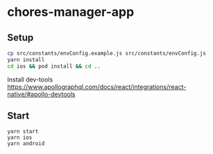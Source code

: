 # chores-manager-app

## Setup

```bash
cp src/constants/envConfig.example.js src/constants/envConfig.js
yarn install
cd ios && pod install && cd ..
```

Install dev-tools
https://www.apollographql.com/docs/react/integrations/react-native/#apollo-devtools

## Start

```
yarn start
yarn ios
yarn android
```